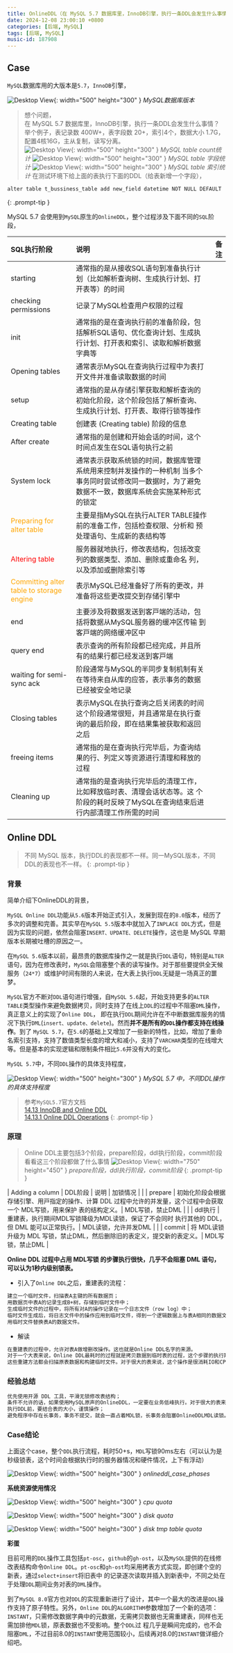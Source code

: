 ```yaml
---
title: OnlineDDL（在 MySQL 5.7 数据库里，InnoDB引擎，执行一条DDL会发生什么事情）
date: 2024-12-08 23:00:10 +0800
categories: [后端, MySQL]
tags: [后端, MySQL]
music-id: 187908
---
```


## Case

`MySQL`数据库用的大版本是`5.7`，`InnoDB`引擎， 

![Desktop View](/assets/img/20241208/onlineddl_mysql_version.jpg){: width="500" height="300" }
_MySQL数据库版本_

>想个问题，<br/>在 MySQL 5.7 数据库里，InnoDB引擎，执行⼀条DDL会发生什么事情？<br/>举个例子，表记录数 400W+，表字段数 20+，索引4个，数据大小 1.7G，配置4核16G，主从复制，读写分离。<br/>
![Desktop View](/assets/img/20241208/onlineddl_table_count.jpg){: width="500" height="300" }
_MySQL table count统计_
![Desktop View](/assets/img/20241208/onlineddl_mysql_table_fields.jpg){: width="500" height="300" }
_MySQL table 字段统计_
![Desktop View](/assets/img/20241208/onlineddl_mysql_table_indexes.jpg){: width="500" height="300" }
_MySQL table 索引统计_
在测试环境下给上面的表执行下面的DDL（给表新增⼀个字段），
```markdown
alter table t_bussiness_table add new_field datetime NOT NULL DEFAULT '1900-01-01' COMMENT '新字段注释' after last_field; 
```
{: .prompt-tip }

MySQL 5.7 会使用到`MySQL`原生的`OnlineDDL`，整个过程涉及下面不同的`SQL`阶段， 

| SQL执行阶段                                | 说明          | 备注 |
| :-----------------------------------------| :--------------- | ------: |
| starting                                  | 通常指的是从接收SQL语句到准备执行计划（比如解析查询树、生成执行计划、打开表等）的时间     |  |
| checking permissions                      | 记录了MySQL检查用户权限的过程    |       |
| init          | 通常指的是在查询执⾏前的准备阶段，包括解析SQL语句、优化查询计划、生成执行计划、打开表和索引、读取和解析数据字典等 |    |
| Opening tables                            | 通常表示MySQL在查询执行过程中为表打开文件并准备读取数据的时间     |  |
| setup         | 通常指的是从存储引擎获取和解析查询的初始化阶段，这个阶段包括了解析查询、生成执行计划、打开表、取得行锁等操作    |       |
| Creating table                            | 创建表 (Creating table) 阶段的信息 |    |
| After create                              | 通常指的是创建和开始会话的时间，这个时间点发⽣在SQL语句执行之前     |  |
| System lock                               | 通常表示获取系统锁的时间，数据库管理系统用来控制并发操作的⼀种机制 当多个事务同时尝试修改同⼀数据时，为了避免数据不⼀致，数据库系统会实施某种形式的锁定    |       |
| <font color='orange'>Preparing for alter table</font> | 主要是指MySQL在执行ALTER TABLE操作前的准备⼯作，包括检查权限、分析和 预处理语句、⽣成新的表结构等 |    |
| <font color="red">Altering table</font>   | 服务器就地执⾏，修改表结构，包括改变列的数据类型、添加、删除或重命名 列，以及添加或删除索引等     |  |
| <font color='orange'>Committing alter table to storage engine</font> | 表示MySQL已经准备好了所有的更改，并准备将这些更改提交到存储引擎中    |       |
| end                                       | 主要涉及将数据发送到客⼾端的活动，包括将数据从MySQL服务器的缓冲区传输 到客⼾端的⽹络缓冲区中 |    |
| query end                                 | 表⽰查询的所有阶段都已经完成，并且所有的结果行都已经发送到客⼾端     |  |
| waiting for semi- sync ack                | 阶段通常与MySQL的半同步复制机制有关在等待来自从库的应答，表⽰事务的数据已经被安全地记录    |       |
| Closing tables                            | 表示MySQL在执行查询之后关闭表的时间<br/>这个阶段通常很短，并且通常是在执⾏查询的最后阶段，即在结果集被获取和返回之后 |    |
| freeing items                             | 通常指的是在查询执行完毕后，为查询结果的行、列定义等资源进行清理和释放的过程     |  |
| Cleaning up                               | 通常指的是查询执行完毕后的清理工作，比如释放临时表、清理会话状态等。这 个阶段的耗时反映了MySQL在查询结束后进⾏内部清理⼯作所需的时间    |       |

## Online DDL

>不同 MySQL 版本，执行DDL的表现都不⼀样。同⼀MySQL版本，不同DDL的表现也不⼀样。 
{: .prompt-tip }

### 背景

简单介绍下OnlineDDL的背景， 

`MySQL Online DDL`功能从`5.6`版本开始正式引入，发展到现在的`8.0`版本，经历了多次的调整和完善。其实早在`MySQL 5.5`版本中就加入了`INPLACE DDL`方式，但是因为实现的问题，依然会阻塞`INSERT、UPDATE、DELETE`操作，这也是 MySQL 早期版本长期被吐槽的原因之⼀。 

在`MySQL 5.6`版本以前，最昂贵的数据库操作之⼀就是执行`DDL`语句，特别是`ALTER`语句，因为在修改表时，`MySQL`会阻塞整个表的读写操作。对于那些要提供全天候服务（`24*7`）或维护时间有限的⼈来说，在大表上执行`DDL`⽆疑是⼀场真正的噩梦。 

`MySQL`官方不断对`DDL`语句进行增强，自`MySQL 5.6`起，开始支持更多的`ALTER TABLE`类型操作来避免数据拷贝，同时支持了在线上`DDL`的过程中不阻塞`DML`操作，真正意义上的实现了`Online DDL`， 即在执行`DDL`期间允许在不中断数据库服务的情况下执行`DML`(`insert、update、delete`)。然而**并不是所有的`DDL`操作都支持在线操作**。到了 `MySQL 5.7`，在`5.6`的基础上又增加了⼀些新的特性，比如，增加了重命名索引支持，支持了数值类型长度的增大和减小，⽀持了`VARCHAR`类型的在线增大等。但是基本的实现逻辑和限制条件相比`5.6`并没有大的变化。 

`MySQL 5.7`中，不同`DDL`操作的具体支持程度， 

![Desktop View](/assets/img/20241208/onlineddl_support_column_operations.jpg){: width="500" height="300" }
_MySQL 5.7 中，不同DDL操作的具体支持程度_

>参考`MySQL5.7`官方文档<br/>
[14.13 InnoDB and Online DDL](https://dev.mysql.com/doc/refman/5.7/en/innodb-online-ddl.html)<br/>
[14.13.1 Online DDL Operations](https://dev.mysql.com/doc/refman/5.7/en/innodb-online-ddl-operations.html#online-ddl-column-operations)
{: .prompt-tip }

### 原理

>Online DDL主要包括3个阶段，prepare阶段，ddl执行阶段，commit阶段<br/>看看这三个阶段都做了什么事情
![Desktop View](/assets/img/20241208/onlineddl_mysql_prepare_alter_commit.jpg){: width="750" height="450" }
_prepare阶段，ddl执行阶段，commit阶段_
{: .prompt-tip }

| Adding a column | DDL阶段  | 说明          | 加锁情况 |
|                 | prepare  | 初始化阶段会根据存储引擎、⽤⼾指定的操作、计算 DDL 过程中允许的并发量，这个过程中会获取⼀个 MDL写锁，用来保护 表的结构定义。| MDL写锁，禁止DML |
|                 | ddl执行  | 重建表，执行期间MDL写锁降级为MDL读锁，保证了不会同时 执行其他的 DDL，但 DML 能可以正常执行。| MDL读锁，允许并发DML |
|                 | commit   | 将 MDL读锁 升级为 MDL 写锁，禁止DML，然后删除旧的表定义，提交新的表定义。| MDL写锁，禁止DML |

**Online DDL 过程中占用 MDL写锁 的步骤执行很快，几乎不会阻塞 DML 语句，可以认为1秒内级别锁表。**

- 引入了`Online DDL`之后，重建表的流程： 
```markdown
建立⼀个临时⽂件，扫描表A主键的所有数据页； 
用数据页中表A的记录⽣成B+树，存储到临时文件中； 
生成临时⽂件的过程中，将所有对A的操作记录在⼀个日志文件（row log）中； 
临时文件生成后，将日志文件中的操作应用到临时文件，得到⼀个逻辑数据上与表A相同的数据文件； 
用临时文件替换表A的数据文件。
```

- 解读
```markdown
在重建表的过程中，允许对表A做增删改操作。这也就是Online DDL名字的来源。 
对于一个大表来说，Online DDL最耗时的过程就是拷贝数据到临时表的过程，这个步骤的执行期间可以接受增删改操作。所以，相对于整个DDL过程来说，锁的时间非常短。对业务来说，就可以认为是Online的。 
这些重建方法都会扫描原表数据和构建临时文件。对于很大的表来说，这个操作是很消耗IO和CPU资源的。 
```

### 经验总结
```markdown
优先使用开源 DDL ⼯具，平滑无锁修改表结构； 
条件不允许的话，如果使用MySQL原声的OnlineDDL，⼀定要在业务低峰执行。对于很大的表来说，这个操作是很消耗IO和CPU资源的。如果是线上服务，要很小心地控制操作时间； 
执行DDL前，要结合表的大小，谨慎操作； 
避免程序中存在长事务，事务不提交，就会⼀直占着MDL锁，⻓事务会阻塞OnlineDDLMDL读锁。 
```

### Case结论 
上面这个case，整个`DDL`执行流程，耗时50+s，`MDL`写锁90ms左右（可以认为是秒级锁表，这个时间会根据执行时的服务器情况和硬件情况，上下有浮动）

![Desktop View](/assets/img/20241208/onlineddl_mysql_phases.jpg){: width="500" height="300" }
_onlineddl_case_phases_

**系统资源使用情况**

![Desktop View](/assets/img/20241208/onlineddl_mysql_cpu_quota.jpg){: width="500" height="300" }
_cpu quota_

![Desktop View](/assets/img/20241208/onlineddl_mysql_disk_quota.jpg){: width="500" height="300" }
_disk quota_

![Desktop View](/assets/img/20241208/onlineddl_mysql_disk_tmp_table_quota.jpg){: width="500" height="300" }
_disk tmp table quota_

**彩蛋**

目前可用的`DDL`操作工具包括`pt-osc`，`github`的`gh-ost`，以及`MySQL`提供的在线修改表结构命令`Online DDL`。`pt-osc`和`gh-ost`均采用拷表方式实现，即创建个空的新表，通过`select+insert`将旧表中 的记录逐次读取并插入到新表中，不同之处在于处理`DDL`期间业务对表的`DML`操作。 

到了`MySQL 8.0`官⽅也对`DDL`的实现重新进行了设计，其中⼀个最大的改进是`DDL`操作⽀持了原⼦特性。另外，`Online DDL`的`ALGORITHM`参数增加了⼀个新的选项：`INSTANT`，只需修改数据字典中的元数据，无需拷贝数据也无需重建表，同样也⽆需加排他`MDL`锁，原表数据也不受影响。整个`DDL`过 程几乎是瞬间完成的，也不会阻塞`DML`，不过⽬前8.0的`INSTANT`使⽤范围较小，后续再对8.0的`INSTANT`做详细介绍吧。 
